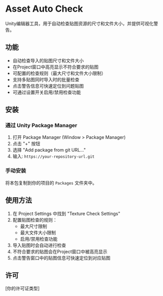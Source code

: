 # Asset Auto Check

Unity编辑器工具，用于自动检查贴图资源的尺寸和文件大小，并提供可视化警告。

## 功能

- 自动检查导入的贴图尺寸和文件大小
- 在Project窗口中高亮显示不符合要求的贴图
- 可配置的检查规则（最大尺寸和文件大小限制）
- 支持多贴图同时导入时的批量检查
- 点击警告信息可快速定位到问题贴图
- 可通过设置开关启用/禁用检查功能

## 安装

### 通过 Unity Package Manager

1. 打开 Package Manager (Window > Package Manager)
2. 点击 "+" 按钮
3. 选择 "Add package from git URL..."
4. 输入: `https://your-repository-url.git`

### 手动安装

将本包复制到你的项目的 `Packages` 文件夹中。

## 使用方法

1. 在 Project Settings 中找到 "Texture Check Settings"
2. 配置贴图检查的规则：
   - 最大尺寸限制
   - 最大文件大小限制
   - 启用/禁用检查功能
3. 导入贴图时会自动进行检查
4. 不符合要求的贴图会在Project窗口中被高亮显示
5. 点击警告窗口中的贴图信息可快速定位到对应贴图

## 许可

[你的许可证类型] 